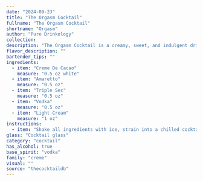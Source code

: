 ```yaml
---
date: "2024-09-23"
title: "The Orgasm Cocktail"
fullname: "The Orgasm Cocktail"
shortname: "Orgasm"
author: "Pure Drinkology"
collection:
description: "The Orgasm Cocktail is a creamy, sweet, and indulgent drink from the dessert cocktail family. Made with white crème de cacao, amaretto, triple sec, vodka, and light cream, it delivers a smooth, nutty, and citrusy flavor. Popularized in the 1980s, it’s often served as a post-dinner treat or party favorite, embodying decadence in a glass."
flavor_description: ""
bartender_tips: ""
ingredients:
  - item: "Creme De Cacao"
    measure: "0.5 oz white"
  - item: "Amaretto"
    measure: "0.5 oz"
  - item: "Triple Sec"
    measure: "0.5 oz"
  - item: "Vodka"
    measure: "0.5 oz"
  - item: "Light Cream"
    measure: "1 oz"
instructions:
  - item: "Shake all ingredients with ice, strain into a chilled cocktail glass, and serve."
glass: "Cocktail glass"
category: "cocktail"
has_alcohol: true
base_spirit: "vodka"
family: "creme"
visual: ""
source: "thecocktaildb"
---
```


